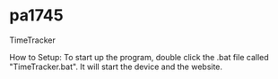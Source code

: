 # pa1745
TimeTracker

How to Setup:
To start up the program, double click the .bat file called "TimeTracker.bat". It will start the device and the website.
